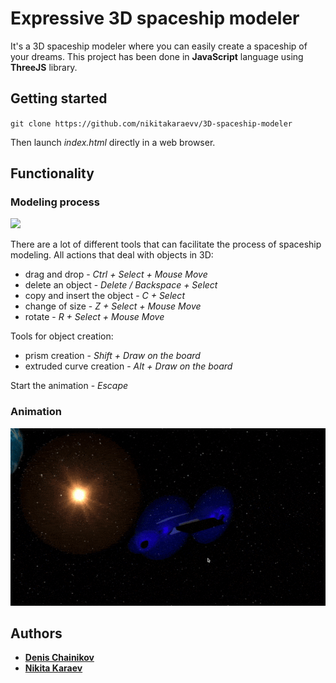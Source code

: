 # Expressive 3D spaceship modeler 
It's a 3D spaceship modeler where you can easily create a spaceship of your dreams. 
This project has been done in **JavaScript** language using **ThreeJS** library. 

## Getting started
` git clone https://github.com/nikitakaraevv/3D-spaceship-modeler `

Then launch *index.html* directly in a web browser.

## Functionality

### Modeling process
![](gifs/modeling.gif)


There are a lot of different tools that can facilitate the process of spaceship modeling.
All actions that deal with objects in 3D:
- drag and drop  - *Ctrl + Select + Mouse Move*
- delete an object - *Delete / Backspace + Select*
- copy and insert the object - *C + Select*
- change of size - *Z + Select + Mouse Move*
- rotate - *R + Select + Mouse Move*

Tools for object creation:
- prism creation - *Shift + Draw on the board*
- extruded curve creation - *Alt + Draw on the board*

Start the animation - *Escape*

### Animation
![](gifs/animation.gif)



## Authors
* [**Denis Chainikov**](https://github.com/Denisoidd)
* [**Nikita Karaev**](https://github.com/nikitakaraevv)
